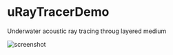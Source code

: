 # uRayTracerDemo
Underwater acoustic ray tracing throug layered medium

![screenshot](https://github.com/ucnl/uRayTracerDemo/pics/pic1.png)

